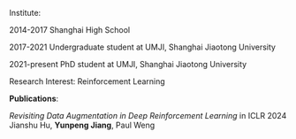 Institute:

2014-2017 Shanghai High School

2017-2021 Undergraduate student at UMJI, Shanghai Jiaotong University

2021-present PhD student at UMJI, Shanghai Jiaotong University

Research Interest: Reinforcement Learning

**Publications**:

_Revisiting Data Augmentation in Deep Reinforcement Learning_ in ICLR 2024 
Jianshu Hu, **Yunpeng Jiang**, Paul Weng
